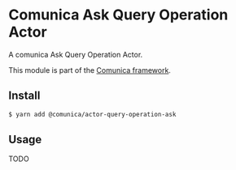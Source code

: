 # Comunica Ask Query Operation Actor

A comunica Ask Query Operation Actor.

This module is part of the [Comunica framework](https://github.com/comunica/comunica).

## Install

```bash
$ yarn add @comunica/actor-query-operation-ask
```

## Usage

TODO
